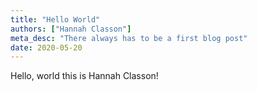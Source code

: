 ```yaml
---
title: "Hello World"
authors: ["Hannah Classon"]
meta_desc: "There always has to be a first blog post"
date: 2020-05-20
---
```


Hello, world this is Hannah Classon!

